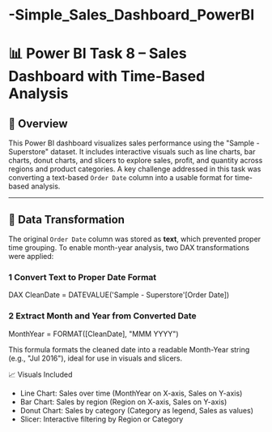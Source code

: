 # -Simple_Sales_Dashboard_PowerBI

# 📊 Power BI Task 8 – Sales Dashboard with Time-Based Analysis

## 🧭 Overview

This Power BI dashboard visualizes sales performance using the "Sample - Superstore" dataset. It includes interactive visuals such as line charts, bar charts, donut charts, and slicers to explore sales, profit, and quantity across regions and product categories. A key challenge addressed in this task was converting a text-based `Order Date` column into a usable format for time-based analysis.

---

## 🔧 Data Transformation

The original `Order Date` column was stored as **text**, which prevented proper time grouping. To enable month-year analysis, two DAX transformations were applied:

### 1️ Convert Text to Proper Date Format

DAX
CleanDate = DATEVALUE('Sample - Superstore'[Order Date])

### 2  Extract Month and Year from Converted Date
MonthYear = FORMAT([CleanDate], "MMM YYYY")


This formula formats the cleaned date into a readable Month-Year string (e.g., "Jul 2016"), ideal for use in visuals and slicers.

📈 Visuals Included
- Line Chart: Sales over time (MonthYear on X-axis, Sales on Y-axis)
- Bar Chart: Sales by region (Region on X-axis, Sales on Y-axis)
- Donut Chart: Sales by category (Category as legend, Sales as values)
- Slicer: Interactive filtering by Region or Category

